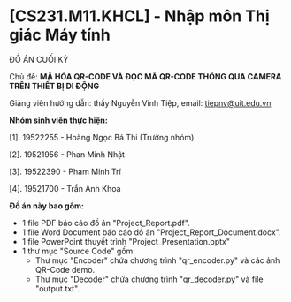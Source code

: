 # [CS231.M11.KHCL] - Nhập môn Thị giác Máy tính

ĐỒ ÁN CUỐI KỲ

Chủ đề: **MÃ HÓA QR-CODE VÀ ĐỌC MÃ QR-CODE THÔNG QUA CAMERA TRÊN THIẾT BỊ DI ĐỘNG**

Giảng viên hướng dẫn: thầy Nguyễn Vinh Tiệp, email: tiepnv@uit.edu.vn


**Nhóm sinh viên thực hiện:**

[1]. 19522255 - Hoàng Ngọc Bá Thi (Trưởng nhóm)

[2]. 19521956 - Phan Minh Nhật

[3]. 19522390 - Phạm Minh Trí

[4]. 19521700 - Trần Anh Khoa



**Đồ án này bao gồm:**
- 1 file PDF báo cáo đồ án "Project_Report.pdf".
- 1 file Word Document báo cáo đồ án "Project_Report_Document.docx".
- 1 file PowerPoint thuyết trình "Project_Presentation.pptx"
- 1 thư mục "Source Code" gồm:
    + Thư mục "Encoder" chứa chương trình "qr_encoder.py" và các ảnh QR-Code demo.
    + Thư mục "Decoder" chứa chương trình "qr_decoder.py" và file "output.txt".
